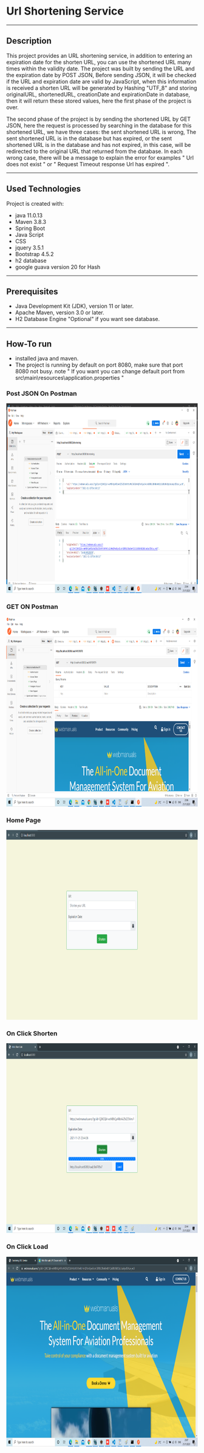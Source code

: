 # Url Shortening Service

---

## Description
This project provides an URL shortening service, in addition to entering an expiration date for the shorten URL, you can use the shortened URL many times within the validity date. The project was built by sending the URL and the expiration date by POST JSON, Before sending JSON, it will be checked if the URL and expiration date are valid by JavaScript, when this information is received a shorten URL will be generated by Hashing "UTF_8" and storing originalURL, shortenedURL, creationDate and expirationDate in database, then it will return these stored values, here the first phase of the project is over.

The second phase of the project is by sending the shortened URL by GET JSON, here the request is processed by searching in the database for this shortened URL, we have three cases: the sent shortened URL is wrong, The sent shortened URL is in the database but has expired, or the sent shortened URL is in the database and has not expired, in this case, will be redirected to the original URL that returned from the database. In each wrong case, there will be a message to explain the error for examples " Url does not exist " or " Request Timeout response Url has expired ".

---

## Used Technologies
Project is created with:
- java 11.0.13
- Maven 3.8.3
- Spring Boot  
- Java Script
- CSS
- jquery 3.5.1
- Bootstrap 4.5.2
- h2 database
- google guava version 20 for Hash 

---

## Prerequisites
- Java Development Kit (JDK), version 11 or later.
- Apache Maven, version 3.0 or later.
- H2 Database Engine "Optional" if you want see database.

----

## How-To run

- installed java and maven.
- The project is running by default on port 8080, make sure that port 8080 not busy. 
    note " If you want you can change default port from src\main\resources\application.properties "

### Post JSON On Postman 
<img src="./screenshots/POST_JSON.png" width="900" height="500">

### GET ON Postman
<img src="./screenshots/GET.png" width="900" height="500">

### Home Page
<img src="./screenshots/home.PNG" width="900" height="500">

### On Click Shorten
<img src="./screenshots/Click_Shorten.png" width="900" height="500">

### On Click Load
<img src="./screenshots/Click_Load.png" width="900" height="500">






